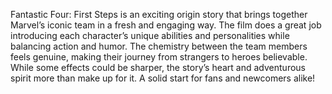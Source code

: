 Fantastic Four: First Steps is an exciting origin story that brings together Marvel’s iconic team in a fresh and engaging way. The film does a great job introducing each character’s unique abilities and personalities while balancing action and humor. The chemistry between the team members feels genuine, making their journey from strangers to heroes believable. While some effects could be sharper, the story’s heart and adventurous spirit more than make up for it. A solid start for fans and newcomers alike!
